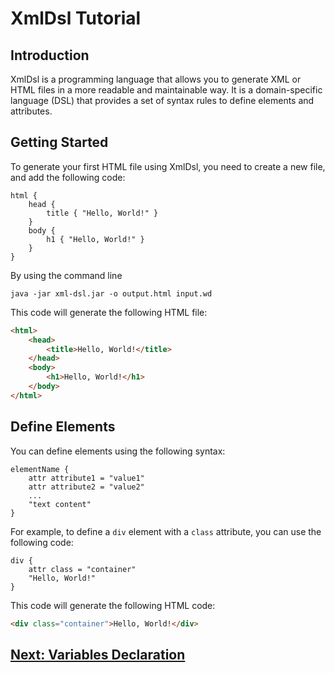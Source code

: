 # XmlDsl Tutorial

## Introduction

XmlDsl is a programming language that allows you 
to generate XML or HTML files in a more readable and maintainable way. 
It is a domain-specific language (DSL) that provides a set of
syntax rules to define elements and attributes.

## Getting Started

To generate your first HTML file using XmlDsl, 
you need to create a new file, and add the following code:

```
html {
    head {
        title { "Hello, World!" }
    }
    body {
        h1 { "Hello, World!" }
    }
}
```

By using the command line

```shell
java -jar xml-dsl.jar -o output.html input.wd
```

This code will generate the following HTML file:

```html
<html>
    <head>
        <title>Hello, World!</title>
    </head>
    <body>
        <h1>Hello, World!</h1>
    </body>
</html>
```

## Define Elements

You can define elements using the following syntax:

```
elementName {
    attr attribute1 = "value1"
    attr attribute2 = "value2"
    ...
    "text content"
}
```

For example, to define a `div` element with a `class` attribute,
you can use the following code:

```
div {
    attr class = "container"
    "Hello, World!"
}
```

This code will generate the following HTML code:

```html
<div class="container">Hello, World!</div>
```

## [Next: Variables Declaration](var-decl.md)
